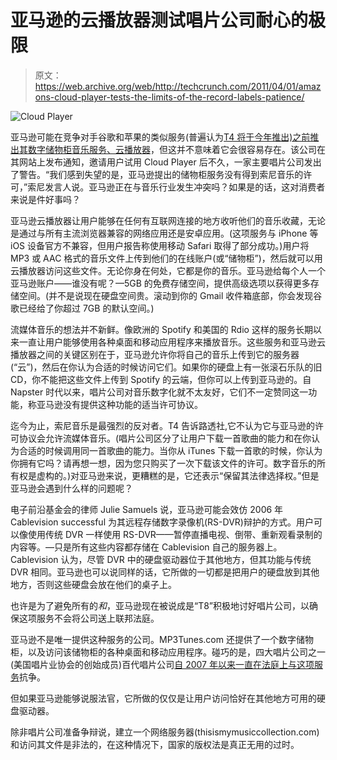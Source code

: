 # 亚马逊的云播放器测试唱片公司耐心的极限

> 原文：<https://web.archive.org/web/http://techcrunch.com/2011/04/01/amazons-cloud-player-tests-the-limits-of-the-record-labels-patience/>

![](img/113228c99ea0782edf28e230c5aff9e2.png "Cloud Player")

亚马逊可能在竞争对手谷歌和苹果的类似服务(普遍认为[T4 将于今年推出)之前推出其数字储物柜音乐服务](https://web.archive.org/web/20230204125518/http://www.crunchgear.com/2011/03/25/will-bandwidth-caps-ruin-googles-streaming-music-plans/)[、云播放器](https://web.archive.org/web/20230204125518/http://www.amazon.com/MP3-Music-Download/b/ref=nav_swm_adrv_20110329?ie=UTF8&node=163856011&pf_rd_p=1292122702&pf_rd_s=nav-sitewide-msg&pf_rd_t=4201&pf_rd_i=navbar-4201&pf_rd_m=ATVPDKIKX0DER&pf_rd_r=0XPB4K2W0QQTRA43XRZX)，但这并不意味着它会很容易存在。该公司在其网站上发布通知，邀请用户试用 Cloud Player 后不久，一家主要唱片公司发出了警告。“我们感到失望的是，亚马逊提出的储物柜服务没有得到索尼音乐的许可，”索尼发言人说。亚马逊正在与音乐行业发生冲突吗？如果是的话，这对消费者来说是件好事吗？

亚马逊云播放器让用户能够在任何有互联网连接的地方收听他们的音乐收藏，无论是通过与所有主流浏览器兼容的网络应用还是安卓应用。(这项服务与 iPhone 等 iOS 设备官方不兼容，但用户报告称使用移动 Safari 取得了部分成功。)用户将 MP3 或 AAC 格式的音乐文件上传到他们的在线账户(或“储物柜”)，然后就可以用云播放器访问这些文件。无论你身在何处，它都是你的音乐。亚马逊给每个人一个亚马逊账户——谁没有呢？—5GB 的免费存储空间，提供高级选项以获得更多存储空间。(并不是说现在硬盘空间贵。滚动到你的 Gmail 收件箱底部，你会发现谷歌已经给了你超过 7GB 的默认空间。)

流媒体音乐的想法并不新鲜。像欧洲的 Spotify 和美国的 Rdio 这样的服务长期以来一直让用户能够使用各种桌面和移动应用程序来播放音乐。这些服务和亚马逊云播放器之间的关键区别在于，亚马逊允许你将自己的音乐上传到它的服务器(“云”)，然后在你认为合适的时候访问它们。如果你的硬盘上有一张滚石乐队的旧 CD，你不能把这些文件上传到 Spotify 的云端，但你可以上传到亚马逊的。自 Napster 时代以来，唱片公司对音乐数字化就不太友好，它们不一定赞同这一功能，称亚马逊没有提供这种功能的适当许可协议。

迄今为止，索尼音乐是最强烈的反对者。T4 告诉路透社,它不认为它与亚马逊的许可协议会允许流媒体音乐。(唱片公司区分了让用户下载一首歌曲的能力和在你认为合适的时候调用同一首歌曲的能力。当你从 iTunes 下载一首歌的时候，你认为你拥有它吗？请再想一想，因为您只购买了一次下载该文件的许可。数字音乐的所有权是虚构的。)对亚马逊来说，更糟糕的是，它还表示“保留其法律选择权。”但是亚马逊会遇到什么样的问题呢？

电子前沿基金会的律师 Julie Samuels 说，亚马逊可能会效仿 2006 年 Cablevision successful 为其远程存储数字录像机(RS-DVR)辩护的方式。用户可以像使用传统 DVR 一样使用 RS-DVR——暂停直播电视、倒带、重新观看录制的内容等。—只是所有这些内容都存储在 Cablevision 自己的服务器上。Cablevision 认为，尽管 DVR 中的硬盘驱动器位于其他地方，但其功能与传统 DVR 相同。亚马逊也可以说同样的话，它所做的一切都是把用户的硬盘放到其他地方，否则这些硬盘会放在他们的桌子上。

也许是为了避免所有的*和*，亚马逊现在被说成是“T8”积极地讨好唱片公司，以确保这项服务不会将公司送上联邦法庭。

亚马逊不是唯一提供这种服务的公司。MP3Tunes.com 还提供了一个数字储物柜，以及访问该储物柜的各种桌面和移动应用程序。碰巧的是，四大唱片公司之一(美国唱片业协会的创始成员)百代唱片公司[自 2007 年以来一直在法庭上与这项服务](https://web.archive.org/web/20230204125518/http://news.cnet.com/8301-31001_3-20048499-261.html)抗争。

但如果亚马逊能够说服法官，它所做的仅仅是让用户访问恰好在其他地方可用的硬盘驱动器。

除非唱片公司准备争辩说，建立一个网络服务器(thisismymusiccollection.com)和访问其文件是非法的，在这种情况下，国家的版权法是真正无用的过时。
